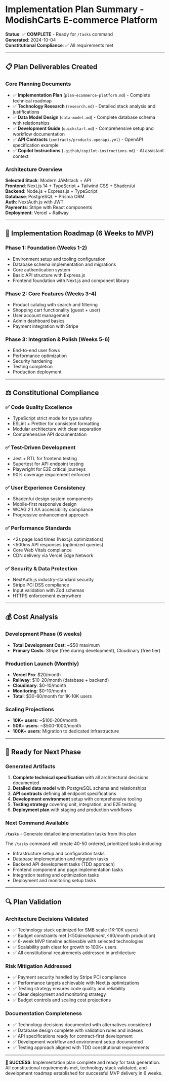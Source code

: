 # Implementation Plan Summary - ModishCarts E-commerce Platform

**Status**: ✅ **COMPLETE** - Ready for `/tasks` command  
**Generated**: 2024-10-04  
**Constitutional Compliance**: ✅ All requirements met

---

## 📋 Plan Deliverables Created

### Core Planning Documents
- ✅ **Implementation Plan** (`plan-ecommerce-platform.md`) - Complete technical roadmap
- ✅ **Technology Research** (`research.md`) - Detailed stack analysis and justifications  
- ✅ **Data Model Design** (`data-model.md`) - Complete database schema with relationships
- ✅ **Development Guide** (`quickstart.md`) - Comprehensive setup and workflow documentation
- ✅ **API Contracts** (`contracts/products.openapi.yml`) - OpenAPI specification example
- ✅ **Copilot Instructions** (`.github/copilot-instructions.md`) - AI assistant context

### Architecture Overview
**Selected Stack**: Modern JAMstack + API  
**Frontend**: Next.js 14 + TypeScript + Tailwind CSS + Shadcn/ui  
**Backend**: Node.js + Express.js + TypeScript  
**Database**: PostgreSQL + Prisma ORM  
**Auth**: NextAuth.js with JWT  
**Payments**: Stripe with React components  
**Deployment**: Vercel + Railway  

---

## 🎯 Implementation Roadmap (6 Weeks to MVP)

### Phase 1: Foundation (Weeks 1-2)
- Environment setup and tooling configuration
- Database schema implementation and migrations  
- Core authentication system
- Basic API structure with Express.js
- Frontend foundation with Next.js and component library

### Phase 2: Core Features (Weeks 3-4)
- Product catalog with search and filtering
- Shopping cart functionality (guest + user)
- User account management
- Admin dashboard basics
- Payment integration with Stripe

### Phase 3: Integration & Polish (Weeks 5-6)
- End-to-end user flows
- Performance optimization
- Security hardening
- Testing completion
- Production deployment

---

## ⚖️ Constitutional Compliance

### ✅ Code Quality Excellence
- TypeScript strict mode for type safety
- ESLint + Prettier for consistent formatting
- Modular architecture with clear separation
- Comprehensive API documentation

### ✅ Test-Driven Development  
- Jest + RTL for frontend testing
- Supertest for API endpoint testing
- Playwright for E2E critical journeys
- 90% coverage requirement enforced

### ✅ User Experience Consistency
- Shadcn/ui design system components
- Mobile-first responsive design
- WCAG 2.1 AA accessibility compliance
- Progressive enhancement approach

### ✅ Performance Standards
- <2s page load times (Next.js optimizations)
- <500ms API responses (optimized queries)
- Core Web Vitals compliance
- CDN delivery via Vercel Edge Network

### ✅ Security & Data Protection
- NextAuth.js industry-standard security
- Stripe PCI DSS compliance
- Input validation with Zod schemas
- HTTPS enforcement everywhere

---

## 💰 Cost Analysis

### Development Phase (6 weeks)
- **Total Development Cost**: ~$50 maximum
- **Primary Costs**: Stripe (free during development), Cloudinary (free tier)

### Production Launch (Monthly)
- **Vercel Pro**: $20/month
- **Railway**: $10-20/month (database + backend)
- **Cloudinary**: $0-10/month
- **Monitoring**: $0-10/month
- **Total**: $30-60/month for 1K-10K users

### Scaling Projections
- **10K+ users**: ~$100-200/month
- **50K+ users**: ~$500-1000/month  
- **100K+ users**: Migration to dedicated infrastructure

---

## 🚀 Ready for Next Phase

### Generated Artifacts
1. **Complete technical specification** with all architectural decisions documented
2. **Detailed data model** with PostgreSQL schema and relationships
3. **API contracts** defining all endpoint specifications
4. **Development environment** setup with comprehensive tooling
5. **Testing strategy** covering unit, integration, and E2E testing
6. **Deployment plan** with staging and production workflows

### Next Command Available
**`/tasks`** - Generate detailed implementation tasks from this plan

The `/tasks` command will create 40-50 ordered, prioritized tasks including:
- Infrastructure setup and configuration tasks
- Database implementation and migration tasks
- Backend API development tasks (TDD approach)
- Frontend component and page implementation tasks
- Integration testing and optimization tasks
- Deployment and monitoring setup tasks

---

## 🔍 Plan Validation

### Architecture Decisions Validated
- ✅ Technology stack optimized for SMB scale (1K-10K users)
- ✅ Budget constraints met (<$50 development, <$60/month production)
- ✅ 6-week MVP timeline achievable with selected technologies
- ✅ Scalability path clear for growth to 100K+ users
- ✅ All constitutional requirements addressed in architecture

### Risk Mitigation Addressed
- ✅ Payment security handled by Stripe PCI compliance
- ✅ Performance targets achievable with Next.js optimizations
- ✅ Testing strategy ensures code quality and reliability
- ✅ Clear deployment and monitoring strategy
- ✅ Budget controls and scaling cost projections

### Documentation Completeness
- ✅ Technology decisions documented with alternatives considered
- ✅ Database design complete with validation rules and indexes
- ✅ API specifications ready for contract-first development
- ✅ Development workflow and environment setup documented
- ✅ Testing approach aligned with TDD constitutional requirements

---

**🎉 SUCCESS**: Implementation plan complete and ready for task generation. All constitutional requirements met, technology stack validated, and development roadmap established for successful MVP delivery in 6 weeks.